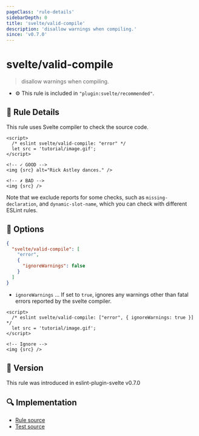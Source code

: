```yaml
---
pageClass: 'rule-details'
sidebarDepth: 0
title: 'svelte/valid-compile'
description: 'disallow warnings when compiling.'
since: 'v0.7.0'
---
```


# svelte/valid-compile

> disallow warnings when compiling.

- :gear: This rule is included in `"plugin:svelte/recommended"`.

## :book: Rule Details

This rule uses Svelte compiler to check the source code.

<ESLintCodeBlock>

<!--eslint-skip-->

```svelte
<script>
  /* eslint svelte/valid-compile: "error" */
  let src = 'tutorial/image.gif';
</script>

<!-- ✓ GOOD -->
<img {src} alt="Rick Astley dances." />

<!-- ✗ BAD -->
<img {src} />
```

</ESLintCodeBlock>

Note that we exclude reports for some checks, such as `missing-declaration`, and `dynamic-slot-name`, which you can check with different ESLint rules.

## :wrench: Options

```json
{
  "svelte/valid-compile": [
    "error",
    {
      "ignoreWarnings": false
    }
  ]
}
```

- `ignoreWarnings` ... If set to `true`, ignores any warnings other than fatal errors reported by the svelte compiler.

<ESLintCodeBlock>

<!--eslint-skip-->

```svelte
<script>
  /* eslint svelte/valid-compile: ["error", { ignoreWarnings: true }] */
  let src = 'tutorial/image.gif';
</script>

<!-- Ignore -->
<img {src} />
```

</ESLintCodeBlock>

## :rocket: Version

This rule was introduced in eslint-plugin-svelte v0.7.0

## :mag: Implementation

- [Rule source](https://github.com/sveltejs/eslint-plugin-svelte/blob/main/src/rules/valid-compile.ts)
- [Test source](https://github.com/sveltejs/eslint-plugin-svelte/blob/main/tests/src/rules/valid-compile.ts)

